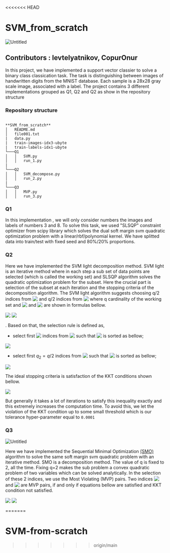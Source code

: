 <<<<<<< HEAD
# SVM_from_scratch

![Untitled](SVM_from_scratch%20c7258e6a31c84f9a883814224f083139/Untitled.png)
## Contributors : levtelyatnikov, CopurOnur
In this project, we have implemented a support vector classier to solve a binary class classication
task. The task is distinguishing between images of handwritten digits from the MNIST database.
Each sample is a 28x28 gray scale image, associated with a label. The project contains 3 different implementations grouped as Q1, Q2 and Q2 as show in the repository structure

### Repository structure

```

**SVM_from_scratch**
│   README.md
│   file001.txt
|   data.py
|   train-images-idx3-ubyte
|   train-labels-idx1-ubyte
└───Q1
│   │   SVM.py
│   │   run_1.py
|
└───Q2
│   │   SVM_decompose.py
│   │   run_2.py
|
└───Q3
│   │   MVP.py
│   │   run_3.py

```

### Q1

In this implementation , we will only consider numbers the images and labels of numbers 3 and 8. To solve this task, we used "SLSQP" constraint optimizer from scipy library which solves the dual soft margin svm quadratic optimization problem with a linear/rbf/polynomial kernel. We have splitted data into train/test with fixed seed and 80%/20% proportions.

### Q2

Here we have implemented the SVM light decomposition method. SVM light is an iterative method where in each step a sub set of data points are selected (which is called the working set) and SLSQP algorithm solves the quadratic optimization problem for the subset. Here the crucial part is selection of the subset at each iteration and the stopping criteria of the decomposition algorithm. The SVM light algorithm suggests choosing  q/2 indices from <!-- $R(\alpha^k)$ --> <img style="transform: translateY(0.1em); background: white;" src="https://render.githubusercontent.com/render/math?math=R(%5Calpha%5Ek)"> and q/2 indices from  <!-- $S(\alpha^k)$ --> <img style="transform: translateY(0.1em); background: white;" src="https://render.githubusercontent.com/render/math?math=S(%5Calpha%5Ek)">  where q cardinality of the working set and <!-- $R(\alpha^k)$ --> <img style="transform: translateY(0.1em); background: white;" src="https://render.githubusercontent.com/render/math?math=R(%5Calpha%5Ek)"> and <!-- $S(\alpha^k)$ --> <img style="transform: translateY(0.1em); background: white;" src="https://render.githubusercontent.com/render/math?math=S(%5Calpha%5Ek)"> are shown in formulas bellow.

<!-- $S(\alpha^k) = \{i:(\alpha_i \leq C\ \&\ y_i = -1), (\alpha_i \geq 0\ \&\ y_i = 1)\}\\$ --> <img style="transform: translateY(0.1em); background: white;" src="https://render.githubusercontent.com/render/math?math=S(%5Calpha%5Ek)%20%3D%20%5C%7Bi%3A(%5Calpha_i%20%5Cleq%20C%5C%20%5C%26%5C%20y_i%20%3D%20-1)%2C%20(%5Calpha_i%20%5Cgeq%200%5C%20%5C%26%5C%20y_i%20%3D%201)%5C%7D%5C%5C">

<!-- $R(\alpha^k) = \{i:(\alpha_i \leq C\ \&\ y_i = 1), (\alpha_i \geq 0\ \&\ y_i = -1)\}\\$ --> <img style="transform: translateY(0.1em); background: white;" src="https://render.githubusercontent.com/render/math?math=R(%5Calpha%5Ek)%20%3D%20%5C%7Bi%3A(%5Calpha_i%20%5Cleq%20C%5C%20%5C%26%5C%20y_i%20%3D%201)%2C%20(%5Calpha_i%20%5Cgeq%200%5C%20%5C%26%5C%20y_i%20%3D%20-1)%5C%7D%5C%5C">

. Based on that, the selection rule is defined as,

- select first <!-- $q_1 = q/2$ --> <img style="transform: translateY(0.1em); background: white;" src="https://render.githubusercontent.com/render/math?math=q_1%20%3D%20q%2F2"> indices from <!-- $R(\alpha^k)$ --> <img style="transform: translateY(0.1em); background: white;" src="https://render.githubusercontent.com/render/math?math=R(%5Calpha%5Ek)"> such that <!-- $R(\alpha^k)$ --> <img style="transform: translateY(0.1em); background: white;" src="https://render.githubusercontent.com/render/math?math=R(%5Calpha%5Ek)"> is sorted as bellow;
<!-- $\frac{- \nabla f(\alpha^k){i^1(k)}}{y{i^1(k)}} \geq \frac{- \nabla f(\alpha^k){i^2(k)}}{y{i^2(k)}} \geq ... \geq \frac{- \nabla f(\alpha^k){i^{q_1}(k)}}{y{i^{q_1}(k)}}$ --> <img style="transform: translateY(0.1em); background: white;" src="https://render.githubusercontent.com/render/math?math=%5Cfrac%7B-%20%5Cnabla%20f(%5Calpha%5Ek)%7Bi%5E1(k)%7D%7D%7By%7Bi%5E1(k)%7D%7D%20%5Cgeq%20%5Cfrac%7B-%20%5Cnabla%20f(%5Calpha%5Ek)%7Bi%5E2(k)%7D%7D%7By%7Bi%5E2(k)%7D%7D%20%5Cgeq%20...%20%5Cgeq%20%5Cfrac%7B-%20%5Cnabla%20f(%5Calpha%5Ek)%7Bi%5E%7Bq_1%7D(k)%7D%7D%7By%7Bi%5E%7Bq_1%7D(k)%7D%7D">
- select first $q_2 = q/2$ indices from <!-- $S(\alpha^k)$ --> <img style="transform: translateY(0.1em); background: white;" src="https://render.githubusercontent.com/render/math?math=S(%5Calpha%5Ek)"> such that <!-- $S(\alpha^k)$ --> <img style="transform: translateY(0.1em); background: white;" src="https://render.githubusercontent.com/render/math?math=S(%5Calpha%5Ek)"> is sorted as bellow;
<!-- $\frac{- \nabla f(\alpha^k){j^1(k)}}{y{j^1(k)}} \leq \frac{- \nabla f(\alpha^k){j^2(k)}}{y{j^2(k)}} \leq ... \leq \frac{- \nabla f(\alpha^k){j^{q_2}(k)}}{y{j^{q_2}(k)}}$ --> <img style="transform: translateY(0.1em); background: white;" src="https://render.githubusercontent.com/render/math?math=%5Cfrac%7B-%20%5Cnabla%20f(%5Calpha%5Ek)%7Bj%5E1(k)%7D%7D%7By%7Bj%5E1(k)%7D%7D%20%5Cleq%20%5Cfrac%7B-%20%5Cnabla%20f(%5Calpha%5Ek)%7Bj%5E2(k)%7D%7D%7By%7Bj%5E2(k)%7D%7D%20%5Cleq%20...%20%5Cleq%20%5Cfrac%7B-%20%5Cnabla%20f(%5Calpha%5Ek)%7Bj%5E%7Bq_2%7D(k)%7D%7D%7By%7Bj%5E%7Bq_2%7D(k)%7D%7D">

The ideal stopping criteria is satisfaction of the KKT conditions shown bellow. 

<!-- $m(\alpha^k) = max_{i \in R(\alpha^k)} \{ - \nabla f(\alpha^k)i y_i \} \leq min{j \in S(\alpha^k)} \{ - \nabla f(\alpha^k)_j y_j \} = M(\alpha^k)$ --> <img style="transform: translateY(0.1em); background: white;" src="https://render.githubusercontent.com/render/math?math=m(%5Calpha%5Ek)%20%3D%20max_%7Bi%20%5Cin%20R(%5Calpha%5Ek)%7D%20%5C%7B%20-%20%5Cnabla%20f(%5Calpha%5Ek)i%20y_i%20%5C%7D%20%5Cleq%20min%7Bj%20%5Cin%20S(%5Calpha%5Ek)%7D%20%5C%7B%20-%20%5Cnabla%20f(%5Calpha%5Ek)_j%20y_j%20%5C%7D%20%3D%20M(%5Calpha%5Ek)">

But generally it takes a lot of iterations to satisfy this inequality exactly and this extremely increases the computation time. To avoid this, we let the violation of the KKT condition up to some small threshold which is our tolerance hyper-parameter equal to `0.0001`

### Q3

![Untitled](SVM_from_scratch%20c7258e6a31c84f9a883814224f083139/Untitled%201.png)

Here we have implemented the Sequential Minimal Optimization [(SMO)](https://en.wikipedia.org/wiki/Sequential_minimal_optimization) algorithm to solve the same soft margin svm quadratic problem with an iterative method. SMO is a decomposition method. The value of q is fixed to 2, all the time. Fixing q=2 makes the sub problem a convex quadratic problem of two variables which can be solved analytically. In the selection of these 2 indices, we use the Most Violating (MVP) pairs. Two indices <!-- $i \in I(\alpha)$ --> <img style="transform: translateY(0.1em); background: white;" src="https://render.githubusercontent.com/render/math?math=i%20%5Cin%20I(%5Calpha)"> and <!-- $j \in J(\alpha)$ --> <img style="transform: translateY(0.1em); background: white;" src="https://render.githubusercontent.com/render/math?math=j%20%5Cin%20J(%5Calpha)"> are MVP pairs, if and only if equations bellow are satisfied and KKT condition not satisfied.

<!-- $I(\alpha) = \{i : i \in argmax_{i \in R(\alpha)} \{ - \nabla f(\alpha)_i y_i \}  \}$ --> <img style="transform: translateY(0.1em); background: white;" src="https://render.githubusercontent.com/render/math?math=I(%5Calpha)%20%3D%20%5C%7Bi%20%3A%20i%20%5Cin%20argmax_%7Bi%20%5Cin%20R(%5Calpha)%7D%20%5C%7B%20-%20%5Cnabla%20f(%5Calpha)_i%20y_i%20%5C%7D%20%20%5C%7D">

<!-- $J(\alpha) = \{j : j \in argmin_{j \in S(\alpha)} \{ - \nabla f(\alpha)_j y_j \} \}$ --> <img style="transform: translateY(0.1em); background: white;" src="https://render.githubusercontent.com/render/math?math=J(%5Calpha)%20%3D%20%5C%7Bj%20%3A%20j%20%5Cin%20argmin_%7Bj%20%5Cin%20S(%5Calpha)%7D%20%5C%7B%20-%20%5Cnabla%20f(%5Calpha)_j%20y_j%20%5C%7D%20%5C%7D">
=======
# SVM-from-scratch
>>>>>>> origin/main
